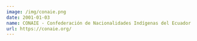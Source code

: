 ```yaml
---
image: /img/conaie.png
date: 2001-01-03
name: CONAIE - Confederación de Nacionalidades Indígenas del Ecuador
url: https://conaie.org/
---
```

